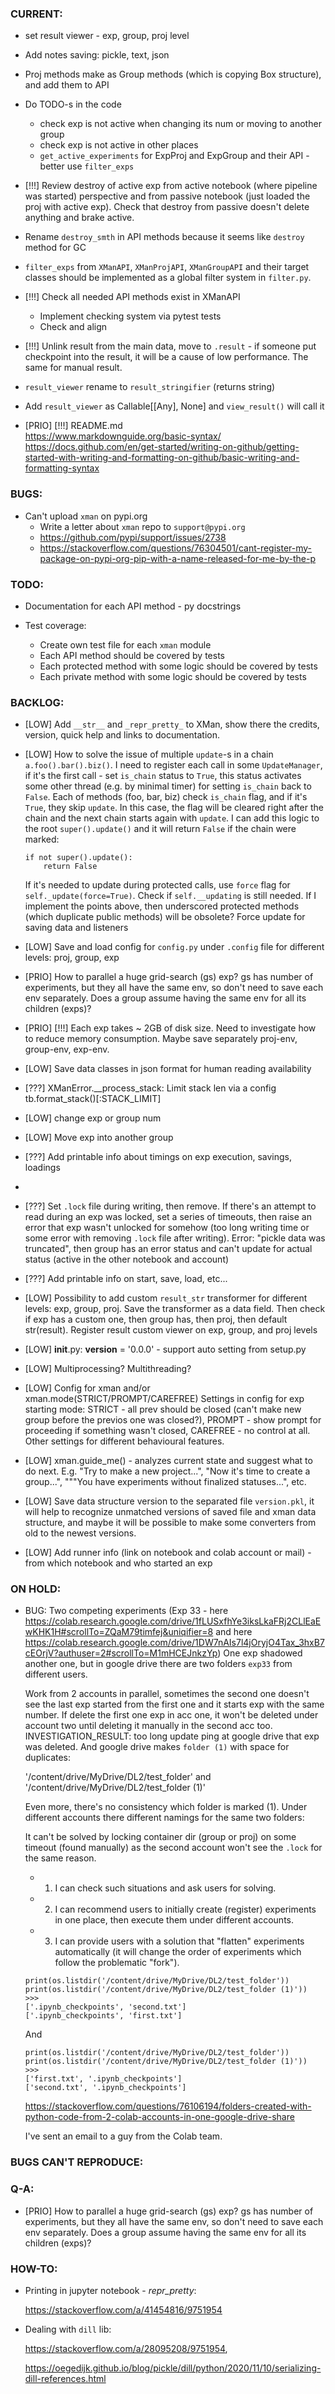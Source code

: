 ### CURRENT:

+ set result viewer - exp, group, proj level

+ Add notes saving: pickle, text, json

+ Proj methods make as Group methods (which is copying Box structure), and add them to API

+ Do TODO-s in the code
  + check exp is not active when changing its num or moving to another group
  + check exp is not active in other places 
  + `get_active_experiments` for ExpProj and ExpGroup and their API - better use `filter_exps`

+ [!!!] Review destroy of active exp from active notebook (where pipeline was started) perspective and from passive notebook (just loaded the proj with active exp). Check that destroy from passive doesn't delete anything and brake active.

+ Rename `destroy_smth` in API methods because it seems like `destroy` method for GC

+ `filter_exps` from `XManAPI`, `XManProjAPI`, `XManGroupAPI` and their target classes should be implemented as a global filter system in `filter.py`.

+ [!!!] Check all needed API methods exist in XManAPI
  + Implement checking system via pytest tests
  + Check and align

+ [!!!] Unlink result from the main data, move to `.result` - if someone put checkpoint into the result, it will be a cause of low performance. The same for manual result.

+ `result_viewer` rename to `result_stringifier` (returns string)

+ Add `result_viewer` as Callable[[Any], None] and `view_result()` will call it

- [PRIO] [!!!] README.md  
  https://www.markdownguide.org/basic-syntax/  
  https://docs.github.com/en/get-started/writing-on-github/getting-started-with-writing-and-formatting-on-github/basic-writing-and-formatting-syntax  



### BUGS:

- Can't upload `xman` on pypi.org 
  +  Write a letter about `xman` repo to `support@pypi.org`
  - https://github.com/pypi/support/issues/2738
  - https://stackoverflow.com/questions/76304501/cant-register-my-package-on-pypi-org-pip-with-a-name-released-for-me-by-the-p



### TODO:

- Documentation for each API method - py docstrings

- Test coverage:
  - Create own test file for each `xman` module
  - Each API method should be covered by tests
  - Each protected method with some logic should be covered by tests
  - Each private method with some logic should be covered by tests


### BACKLOG:

- [LOW] Add `__str__` and `_repr_pretty_` to XMan, show there the credits, version, quick help and links to documentation.

- [LOW] How to solve the issue of multiple `update`-s in a chain `a.foo().bar().biz()`. I need to register each call in some `UpdateManager`, if it's the first call - set `is_chain` status to `True`, this status activates some other thread (e.g. by minimal timer) for setting `is_chain` back to `False`. Each of methods (foo, bar, biz) check `is_chain` flag, and if it's `True`, they skip `update`. In this case, the flag will be cleared right after the chain and the next chain starts again with `update`. I can add this logic to the root `super().update()` and it will return `False` if the chain were marked:
  ```
  if not super().update():
      return False
  ```
  If it's needed to update during protected calls, use `force` flag for `self._update(force=True)`.
  Check if `self.__updating` is still needed.
  If I implement the points above, then underscored protected methods (which duplicate public methods) will be obsolete?
  Force update for saving data and listeners

- [LOW] Save and load config for `config.py` under `.config` file for different levels: proj, group, exp

- [PRIO] How to parallel a huge grid-search (gs) exp? gs has number of experiments, but they all have the same env, so don't need to save each env separately. Does a group assume having the same env for all its children (exps)? 

- [PRIO] [!!!] Each exp takes ~ 2GB of disk size. Need to investigate how to reduce memory consumption. Maybe save separately proj-env, group-env, exp-env.

- [LOW] Save data classes in json format for human reading availability

- [???] XManError.__process_stack: Limit stack len via a config tb.format_stack()[:STACK_LIMIT]

- [LOW] change exp or group num

- [LOW] Move exp into another group

- [???] Add printable info about timings on exp execution, savings, loadings
- 
- [???] Set `.lock` file during writing, then remove. If there's an attempt to read during an exp was locked, set a series of timeouts, then raise an error that exp wasn't unlocked for somehow (too long writing time or some error with removing `.lock` file after writing). Error: "pickle data was truncated", then group has an error status and can't update for actual status (active in the other notebook and account)

- [???] Add printable info on start, save, load, etc...

- [LOW] Possibility to add custom `result_str` transformer for different levels: exp, group, proj. Save the transformer as a data field. Then check if exp has a custom one, then group has, then proj, then default str(result). Register result custom viewer on exp, group, and proj levels

- [LOW] __init__.py: __version__ = '0.0.0' - support auto setting from setup.py

- [LOW] Multiprocessing? Multithreading?

- [LOW] Config for xman and/or xman.mode(STRICT/PROMPT/CAREFREE) Settings in config for exp starting mode: STRICT - all prev should be closed (can't make new group before the previos one was closed?), PROMPT - show prompt for proceeding if something wasn't closed, CAREFREE - no control at all. Other settings for different behavioural features.

- [LOW] xman.guide_me() - analyzes current state and suggest what to do next. E.g. "Try to make a new project...", "Now it's time to create a group...", """You have experiments without finalized statuses...", etc.

- [LOW] Save data structure version to the separated file `version.pkl`, it will help to recognize unmatched versions of saved file and xman data structure, and maybe it will be possible to make some converters from old to the newest versions.
       
- [LOW] Add runner info (link on notebook and colab account or mail) - from which notebook and who started an exp



### ON HOLD:

- BUG: Two competing experiments (Exp 33 - here https://colab.research.google.com/drive/1fLUSxfhYe3iksLkaFRj2CLlEaEwKHK1H#scrollTo=ZQaM79timfej&uniqifier=8 and here https://colab.research.google.com/drive/1DW7nAIs7l4jOryjO4Tax_3hxB7cEOrjV?authuser=2#scrollTo=M1mHCEJnkzYp) One exp shadowed another one, but in google drive there are two folders `exp33` from different users.

  Work from 2 accounts in parallel, sometimes the second one doesn't see the last exp started from the first one and it starts exp with the same number. If delete the first one exp in acc one, it won't be deleted under account two until deleting it manually in the second acc too. INVESTIGATION_RESULT: too long update ping at google drive that exp was deleted. And google drive makes `folder (1)` with space for duplicates: 

  '/content/drive/MyDrive/DL2/test_folder' and '/content/drive/MyDrive/DL2/test_folder (1)'

  Even more, there's no consistency which folder is marked (1). Under different accounts there different namings for the same two folders:

  It can't be solved by locking container dir (group or proj) on some timeout (found manually) as the second account won't see the `.lock` for the same reason.

  + 1) I can check such situations and ask users for solving. 
  + 2) I can recommend users to initially create (register) experiments in one place, then execute them under different accounts.
  - 3) I can provide users with a solution that "flatten" experiments automatically (it will change the order of experiments which follow the problematic "fork").

  ```
  print(os.listdir('/content/drive/MyDrive/DL2/test_folder'))
  print(os.listdir('/content/drive/MyDrive/DL2/test_folder (1)'))
  >>>
  ['.ipynb_checkpoints', 'second.txt']
  ['.ipynb_checkpoints', 'first.txt']
  ```
  And
  ```
  print(os.listdir('/content/drive/MyDrive/DL2/test_folder'))
  print(os.listdir('/content/drive/MyDrive/DL2/test_folder (1)'))
  >>>
  ['first.txt', '.ipynb_checkpoints']
  ['second.txt', '.ipynb_checkpoints']
  ```
  
  https://stackoverflow.com/questions/76106194/folders-created-with-python-code-from-2-colab-accounts-in-one-google-drive-share

  I've sent an email to a guy from the Colab team.



### BUGS CAN'T REPRODUCE:



### Q-A:

- [PRIO] How to parallel a huge grid-search (gs) exp? gs has number of experiments, but they all have the same env, so don't need to save each env separately. Does a group assume having the same env for all its children (exps)? 



### HOW-TO:
    
- Printing in jupyter notebook - _repr_pretty_:

    https://stackoverflow.com/a/41454816/9751954
    
- Dealing with `dill` lib:

    https://stackoverflow.com/a/28095208/9751954,

    https://oegedijk.github.io/blog/pickle/dill/python/2020/11/10/serializing-dill-references.html